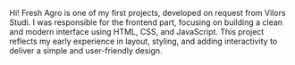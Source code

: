 Hi! Fresh Agro is one of my first projects, developed on request from Vilors Studi. I was responsible for the frontend part, focusing on building a clean and modern interface using HTML, CSS, and JavaScript. This project reflects my early experience in layout, styling, and adding interactivity to deliver a simple and user-friendly design.
